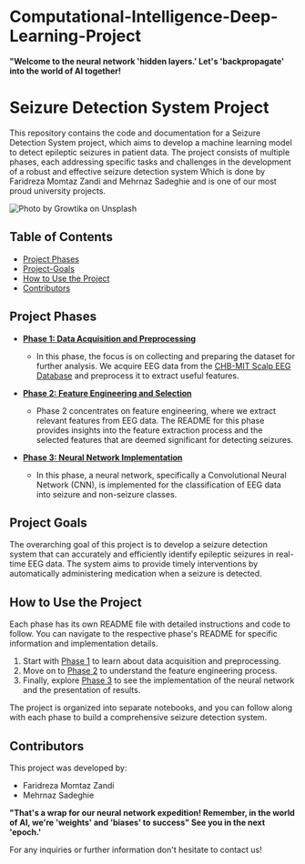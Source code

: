# Computational-Intelligence-Deep-Learning-Project
**"Welcome to the neural network 'hidden layers.' Let's 'backpropagate' into the world of AI together!**
# Seizure Detection System Project

This repository contains the code and documentation for a Seizure Detection System project, which aims to develop a machine learning model to detect epileptic seizures in patient data. The project consists of multiple phases, each addressing specific tasks and challenges in the development of a robust and effective seizure detection system Which is done by Faridreza Momtaz Zandi and Mehrnaz Sadeghie and is one of our most proud university projects. 

![Photo by <a href="https://unsplash.com/@growtika?utm_content=creditCopyText&utm_medium=referral&utm_source=unsplash">Growtika</a> on <a href="https://unsplash.com/photos/an-abstract-image-of-a-sphere-with-dots-and-lines-nGoCBxiaRO0?utm_content=creditCopyText&utm_medium=referral&utm_source=unsplash">Unsplash</a>
  ](https://github.com/faridmmz/Computational-Intelligence-Deep-Learning-Project/blob/main/README_image.jpg "Photo by Growtika on Unsplash")

## Table of Contents

- [Project Phases](#project-Phases)
- [Project-Goals](#project-Goals)
- [How to Use the Project](#how-to-Use-the-Project)
- [Contributors](#contributors)

## Project Phases

- [**Phase 1: Data Acquisition and Preprocessing**](phase1/README.md)
    - In this phase, the focus is on collecting and preparing the dataset for further analysis. We acquire EEG data from the [CHB-MIT Scalp EEG Database](https://physionet.org/content/chbmit/1.0.0/) and preprocess it to extract useful features.

- [**Phase 2: Feature Engineering and Selection**](phase2/README.md)
    - Phase 2 concentrates on feature engineering, where we extract relevant features from EEG data. The README for this phase provides insights into the feature extraction process and the selected features that are deemed significant for detecting seizures.

- [**Phase 3: Neural Network Implementation**](phase3/README.md)
    - In this phase, a neural network, specifically a Convolutional Neural Network (CNN), is implemented for the classification of EEG data into seizure and non-seizure classes.

## Project Goals

The overarching goal of this project is to develop a seizure detection system that can accurately and efficiently identify epileptic seizures in real-time EEG data. The system aims to provide timely interventions by automatically administering medication when a seizure is detected.

## How to Use the Project

Each phase has its own README file with detailed instructions and code to follow. You can navigate to the respective phase's README for specific information and implementation details.

1. Start with [Phase 1](phase1/README.md) to learn about data acquisition and preprocessing.
2. Move on to [Phase 2](phase2/README.md) to understand the feature engineering process.
3. Finally, explore [Phase 3](phase3/README.md) to see the implementation of the neural network and the presentation of results.

The project is organized into separate notebooks, and you can follow along with each phase to build a comprehensive seizure detection system.

## Contributors

This project was developed by:

- Faridreza Momtaz Zandi
- Mehrnaz Sadeghie

**"That's a wrap for our neural network expedition! Remember, in the world of AI, we're 'weights' and 'biases' to success" See you in the next 'epoch.'**

For any inquiries or further information don't hesitate to contact us!

